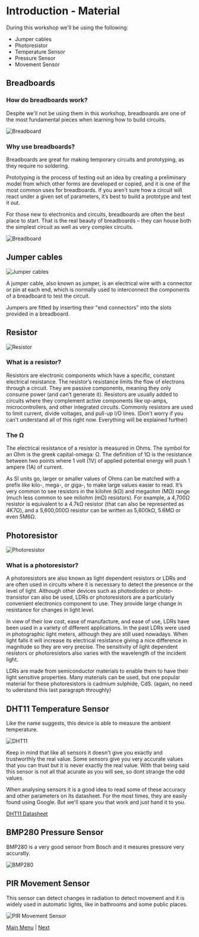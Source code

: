 # Introduction - Material

During this workshop we'll be using the following:

* Jumper cables
* Photoresistor
* Temperature Sensor
* Pressure Sensor
* Movement Sensor


## Breadboards

### How do breadboards work? 
Despite we'll not be using them in this workshop, breadboards are one of the most fundamental pieces when learning how to build circuits.

![Breadboard](https://github.com/nuieee/ESP8266-Workshop-Exercises/blob/ws_v2/content/images/Breadboard.jpg)

### Why use breadboards?

Breadboards are great for making temporary circuits and prototyping, as they require no soldering.

Prototyping is the process of testing out an idea by creating a preliminary model from which other forms are developed or copied, and it is one of the most common uses for breadboards. If you aren’t sure how a circuit will react under a given set of parameters, it’s best to build a prototype and test it out.

For those new to electronics and circuits, breadboards are often the best place to start. That is the real beauty of breadboards – they can house both the simplest circuit as well as very complex circuits.

![Breadboard](https://github.com/nuieee/ESP8266-Workshop-Exercises/blob/ws_v2/content/images/Breadboard1.png)

## Jumper cables

![Jumper cables](https://github.com/nuieee/ESP8266-Workshop-Exercises/blob/ws_v2/content/images/JumperCables.jpg)

A jumper cable, also known as jumper, is an electrical wire with a connector or pin at each end, which is normally used to interconnect the components of a breadboard to test the circuit.

Jumpers are fitted by inserting their "end connectors" into the slots provided in a breadboard.

## Resistor

![Resistor](https://github.com/nuieee/ESP8266-Workshop-Exercises/blob/ws_v2/content/images/Resistor.jpg)

### What is a resistor?

Resistors are electronic components which have a specific, constant electrical resistance. The resistor’s resistance limits the flow of electrons through a circuit. They are passive components, meaning they only consume power (and can’t generate it). Resistors are usually added to circuits where they complement active components like op-amps, microcontrollers, and other integrated circuits. Commonly resistors are used to limit current, divide voltages, and pull-up I/O lines. (Don't worry if you can't understand all of this right now. Everything will be explained further)

### The Ω

The electrical resistance of a resistor is measured in Ohms. The symbol for an Ohm is the greek capital-omega: Ω. The definition of 1Ω is the resistance between two points where 1 volt (1V) of applied potential energy will push 1 ampere (1A) of current.

As SI units go, larger or smaller values of Ohms can be matched with a prefix like kilo-, mega-, or giga-, to make large values easier to read. It’s very common to see resistors in the kilohm (kΩ) and megaohm (MΩ) range (much less common to see miliohm (mΩ) resistors). For example, a 4,700Ω resistor is equivalent to a 4.7kΩ resistor (that can also be represented as 4K7Ω), and a 5,600,000Ω resistor can be written as 5,600kΩ, 5.6MΩ or even 5M6Ω.

## Photoresistor

![Photoresistor](https://github.com/nuieee/ESP8266-Workshop-Exercises/blob/ws_v2/content/images/Photoresistor.jpg)

### What is a photoresistor?

A photoresistors are also known as light dependent resistors or LDRs and are often used in circuits where it is necessary to detect the presence or the level of light. Although other devices such as photodiodes or photo-transistor can also be used, LDRs or photoresistors are a particularly convenient electronics component to use. They provide large change in resistance for changes in light level.

In view of their low cost, ease of manufacture, and ease of use, LDRs have been used in a variety of different applications. In the past LDRs were used in photographic light meters, although they are still used nowadays. When light falls it will increase its electrical resistance giving a nice difference in magnitude so they are very precise. The sensitivity of light dependent resistors or photoresistors also varies with the wavelength of the incident light.

LDRs are made from semiconductor materials to enable them to have their light sensitive properties. Many materials can be used, but one popular material for these photoresistors is cadmium sulphide, CdS. (again, no need to uderstand this last paragraph throughly)

## DHT11 Temperature Sensor

Like the name suggests, this device is able to measure the ambient temperature.

![DHT11](images/DHT11.jpg)

Keep in mind that like all sensors it doesn't give you exactly and trustworthly the real value. Some sensors give you very accurate values that you can trust but it is never exactly the real value. With that being said this sensor is not all that acurate as you will see, so dont strange the odd values.

When analysing sensors it is a good idea to read some of these accuracy and other parameters on its datasheet. For the most times, they are easily found using Google. But we'll spare you that work and just hand it to you.

<a href="https://akizukidenshi.com/download/ds/aosong/DHT11.pdf">DHT11 Datasheet</a>

## BMP280 Pressure Sensor

BMP280 is a very good sensor from Bosch and it mesures pressure very accuratly.

![BMP280](images/bmp280.jpg)

## PIR Movement Sensor

This sensor can detect changes in radiation to detect movement and it is widely used in automatic lights, like in bathrooms and some public places.

![PIR Movement Sensor](images/pir.jpg)

[Main Menu](../readme.md) | [Next](./helloworld.md)
